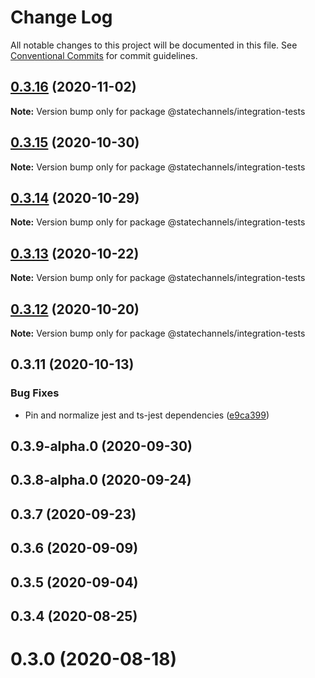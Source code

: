 # Change Log

All notable changes to this project will be documented in this file.
See [Conventional Commits](https://conventionalcommits.org) for commit guidelines.

## [0.3.16](http://statechannels/monorepo/blob/master/packages/integration-tests/compare/@statechannels/integration-tests@0.3.15...@statechannels/integration-tests@0.3.16) (2020-11-02)

**Note:** Version bump only for package @statechannels/integration-tests





## [0.3.15](http://statechannels/monorepo/blob/master/packages/integration-tests/compare/@statechannels/integration-tests@0.3.13...@statechannels/integration-tests@0.3.15) (2020-10-30)

**Note:** Version bump only for package @statechannels/integration-tests





## [0.3.14](http://statechannels/monorepo/blob/master/packages/integration-tests/compare/@statechannels/integration-tests@0.3.13...@statechannels/integration-tests@0.3.14) (2020-10-29)

**Note:** Version bump only for package @statechannels/integration-tests





## [0.3.13](http://statechannels/monorepo/blob/master/packages/integration-tests/compare/@statechannels/integration-tests@0.3.12...@statechannels/integration-tests@0.3.13) (2020-10-22)

**Note:** Version bump only for package @statechannels/integration-tests





## [0.3.12](http://statechannels/monorepo/blob/master/packages/integration-tests/compare/@statechannels/integration-tests@0.3.11...@statechannels/integration-tests@0.3.12) (2020-10-20)

**Note:** Version bump only for package @statechannels/integration-tests





## 0.3.11 (2020-10-13)


### Bug Fixes

* Pin and normalize jest and ts-jest dependencies ([e9ca399](http://statechannels/monorepo/blob/master/packages/integration-tests/commits/e9ca3997119645fdb9f558a921361171c20d66a0))



## 0.3.9-alpha.0 (2020-09-30)



## 0.3.8-alpha.0 (2020-09-24)



## 0.3.7 (2020-09-23)



## 0.3.6 (2020-09-09)



## 0.3.5 (2020-09-04)



## 0.3.4 (2020-08-25)



# 0.3.0 (2020-08-18)
